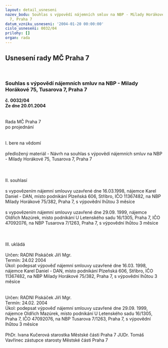 ```yaml
---
layout: detail_usneseni
nazev_bodu: Souhlas s výpovědí nájemních smluv na NBP - Milady Horákové 75, Tusarova
  7, Praha 7
datum_vzniku_usneseni: '2004-01-20 00:00:00'
cislo_usneseni: 0032/04
prilohy: []
organ: rada
---
```

<div id="ucUsn_pList" class="usn">
	<span><h2>Usnesení rady MČ Praha 7 </h2>
<br></span><div class="standBody">
<span><h3>Souhlas s výpovědí nájemních smluv na NBP - Milady Horákové 75, Tusarova 7, Praha 7</h3></span><div class="center">
		<strong>č. 0032/04</strong><br>
	</div>
<div class="center">
		<strong>Ze dne 20.01.2004</strong><br><br>
	</div>
<br>Rada MČ Praha 7<br>po projednání<br><br><br>I.	bere na vědomí<br><br> předložený materiál - Návrh na souhlas s výpovědí nájemních smluv na NBP - Milady Horákové 75, Tusarova 7, Praha 7<br><br><br><br>II.	souhlasí <br><br>s vypovězením nájemní smlouvy uzavřené dne 16.03.1998, nájemce Karel Daniel - DAN, místo podnikání Plzeňská 606, Stříbro, IČO 11367482, na NBP Milady Horákové 75/382, Praha 7, s výpovědní lhůtou 3 měsíce <br><br>s vypovězením nájemní smlouvy uzavřené dne 29.09. 1999, nájemce Oldřich Mazúrek, místo podnikání U Letenského sadu 16/1305, Praha 7, IČO 47092076, na NBP Tusarova 7/1263, Praha 7, s výpovědní lhůtou 3 měsíce <br><br><br><br>III.	ukládá <br><br>Určen:	RADNI Piskáček Jiří Mgr.<br>Termín: 24.02 2004<br>Úkol:	podepsat výpověď nájemní smlouvy uzavřené dne 16.03. 1998,  nájemce Karel Daniel - DAN, místo podnikání Plzeňská 606, Stříbro, IČO 11367482, na NBP Milady Horákové 75/382, Praha 7, s výpovědní lhůtou 3 měsíce <br>  <br><br>Určen:	RADNI Piskáček Jiří Mgr.<br>Termín: 24.02. 2004<br>Úkol:	podepsat výpověď nájemní smlouvy uzavřené dne 29.09. 1999, nájemce Oldřich Mazúrek, místo podnikání U Letenského sadu 16/1305, Praha 7, IČO 47092076, na NBP Tusarova 7/1263, Praha 7, s výpovědní lhůtou 3 měsíce <br>   	<br>PhDr. Ivana Kučerová starostka Městské části Praha 7	 JUDr. Tomáš Vavřinec zástupce starosty Městské části Praha 7<br>	<br><br>
</div>
</div>
